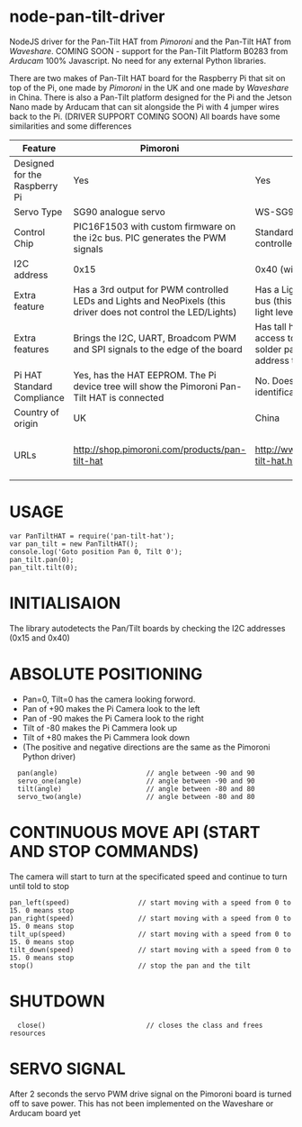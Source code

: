 # node-pan-tilt-driver
NodeJS driver for the Pan-Tilt HAT from _Pimoroni_ and the Pan-Tilt HAT from _Waveshare_.
COMING SOON - support for the Pan-Tilt Platform B0283 from _Arducam_
100% Javascript. No need for any external Python libraries.

There are two makes of Pan-Tilt HAT board for the Raspberry Pi that sit on top of the Pi, one made by _Pimoroni_ in the UK and one made by _Waveshare_ in China.
There is also a Pan-Tilt platform designed for the Pi and the Jetson Nano made by Arducam that can sit alongside the Pi with 4 jumper wires back to the Pi. (DRIVER SUPPORT COMING SOON)
All boards have some similarities and some differences

|Feature|Pimoroni|Waveshare|Arducam (Under Development)|
|-------|--------|---------|---------|
|Designed for the Raspberry Pi|Yes|Yes|Yes|
|Servo Type|SG90 analogue servo|WS-SG90 analogue servo|PES GH-S37D digital servo|
|Control Chip|PIC16F1503 with custom firmware on the i2c bus. PIC generates the PWM signals|Standard PCA9685 PWM/LED controller on the i2c bus|Standard PCA9685 PWM/LED controller on the i2c bus|
|I2C address|0x15|0x40 (with ability to be changed)|TBC|
|Extra feature|Has a 3rd output for PWM controlled LEDs and Lights and NeoPixels (this driver does not control the LED/Lights)|Has a Light Sensor on the i2c bus (this driver does not read the light level sensor)|None|
|Extra features|Brings the I2C, UART, Broadcom PWM and SPI signals to the edge of the board|Has tall header pins to allow access to all 40 Pi pins. Has solder pads to allow the i2c address to be changed|Can sit to the side of the Pi (does not need to go on top) Uses jumper wires to connect to a Pi's i2c bus|
|Pi HAT Standard Compliance|Yes, has the HAT EEPROM. The Pi device tree will show the Pimoroni Pan-Tilt HAT is connected|No. Does not implement the HAT identification EEPROM|N/A. Not a HAT|
|Country of origin|UK|China||
|URLs|http://shop.pimoroni.com/products/pan-tilt-hat|http://www.waveshare.com/pan-tilt-hat.htm|https://www.arducam.com/product/arducam-pan-tilt-platform-for-raspberry-pi-camera-2-dof-bracket-kit-with-digital-servos-and-ptz-control-broad-b0283/|

# USAGE
```
var PanTiltHAT = require('pan-tilt-hat');
var pan_tilt = new PanTiltHAT();
console.log('Goto position Pan 0, Tilt 0');
pan_tilt.pan(0);
pan_tilt.tilt(0);
```


# INITIALISAION
  The library autodetects the Pan/Tilt boards by checking the I2C addresses (0x15 and 0x40)

# ABSOLUTE POSITIONING
* Pan=0, Tilt=0 has the camera looking forword.
* Pan of +90 makes the Pi Camera look to the left
* Pan of -90 makes the Pi Camera look to the right
* Tilt of -80 makes the Pi Cammera look up
* Tilt of +80 makes the Pi Cammera look down
* (The positive and negative directions are the same as the Pimoroni Python driver)

```
  pan(angle)                      // angle between -90 and 90
  servo_one(angle)                // angle between -90 and 90
  tilt(angle)                     // angle between -80 and 80
  servo_two(angle)                // angle between -80 and 80
  ```


# CONTINUOUS MOVE API (START AND STOP COMMANDS)
   The camera will start to turn at the specificated speed and continue to turn until told to stop
   ```
   pan_left(speed)                 // start moving with a speed from 0 to 15. 0 means stop
   pan_right(speed)                // start moving with a speed from 0 to 15. 0 means stop
   tilt_up(speed)                  // start moving with a speed from 0 to 15. 0 means stop
   tilt_down(speed)                // start moving with a speed from 0 to 15. 0 means stop
   stop()                          // stop the pan and the tilt
   ```

 # SHUTDOWN
 ```
   close()                         // closes the class and frees resources
```

# SERVO SIGNAL
  After 2 seconds the servo PWM drive signal on the Pimoroni board is turned off to save power.
  This has not been implemented on the Waveshare or Arducam board yet
